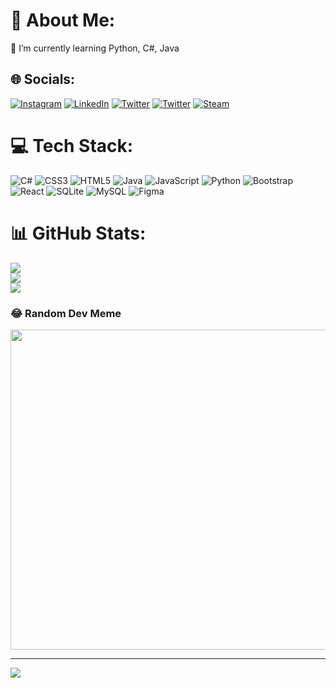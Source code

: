 # 💫 About Me:
🌱 I’m currently learning Python, C#, Java<br>


## 🌐 Socials:
[![Instagram](https://img.shields.io/badge/Instagram-%23E4405F.svg?logo=Instagram&logoColor=white)](https://instagram.com/ichburak) 
[![LinkedIn](https://img.shields.io/badge/LinkedIn-%230077B5.svg?logo=linkedin&logoColor=white)](https://linkedin.com/in/ozkilicburak)
[![Twitter](https://img.shields.io/badge/Twitter-%231DA1F2.svg?logo=Twitter&logoColor=white)](https://twitter.com/burakozkilic) 
[![Twitter](https://img.shields.io/badge/Gmail-D14836?style=for-the-badge&logo=gmail&logoColor=white)](https://yaani.com/ichburak) 
[![Steam](https://img.shields.io/badge/Steam-%2320232a.svg?logo=steam&logoColor=white)](https://steamcommunity.com/profiles/76561198809949395/)

# 💻 Tech Stack:
![C#](https://img.shields.io/badge/c%23-%23239120.svg?style=for-the-badge&logo=c-sharp&logoColor=white) ![CSS3](https://img.shields.io/badge/css3-%231572B6.svg?style=for-the-badge&logo=css3&logoColor=white) ![HTML5](https://img.shields.io/badge/html5-%23E34F26.svg?style=for-the-badge&logo=html5&logoColor=white) ![Java](https://img.shields.io/badge/java-%23ED8B00.svg?style=for-the-badge&logo=java&logoColor=white) ![JavaScript](https://img.shields.io/badge/javascript-%23323330.svg?style=for-the-badge&logo=javascript&logoColor=%23F7DF1E) ![Python](https://img.shields.io/badge/python-3670A0?style=for-the-badge&logo=python&logoColor=ffdd54) ![Bootstrap](https://img.shields.io/badge/bootstrap-%23563D7C.svg?style=for-the-badge&logo=bootstrap&logoColor=white) ![React](https://img.shields.io/badge/react-%2320232a.svg?style=for-the-badge&logo=react&logoColor=%2361DAFB) ![SQLite](https://img.shields.io/badge/sqlite-%2307405e.svg?style=for-the-badge&logo=sqlite&logoColor=white) ![MySQL](https://img.shields.io/badge/mysql-%2300f.svg?style=for-the-badge&logo=mysql&logoColor=white) 	![Figma](https://img.shields.io/badge/figma-%23F24E1E.svg?style=for-the-badge&logo=figma&logoColor=white)
# 📊 GitHub Stats:
![](https://github-readme-stats.vercel.app/api?username=burakozkilic&theme=radical&hide_border=false&include_all_commits=true&count_private=false)<br/>
![](https://github-readme-streak-stats.herokuapp.com/?user=burakozkilic&theme=radical&hide_border=false)<br/>
![](https://github-readme-stats.vercel.app/api/top-langs/?username=burakozkilic&theme=radical&hide_border=false&include_all_commits=true&count_private=false&layout=compact)

### 😂 Random Dev Meme
<img src="https://random-memer.herokuapp.com/" width="512px"/>

---
[![](https://visitcount.itsvg.in/api?id=burakozkilic&icon=2&color=1)](https://visitcount.itsvg.in)
